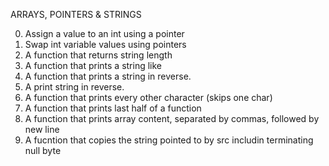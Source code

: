 ARRAYS, POINTERS & STRINGS

0. Assign a value to an int using a pointer
1. Swap int variable values using pointers
2. A function that returns string length
3. A function that prints a string like <puts>
4. A function that prints a string in reverse.
5. A print string in reverse.
6. A function that prints every other character (skips one char)
7. A function that prints last half of a function
8. A function that prints array content, separated by commas, followed by new line
9. A fucntion that copies the string pointed to by src includin terminating null byte

